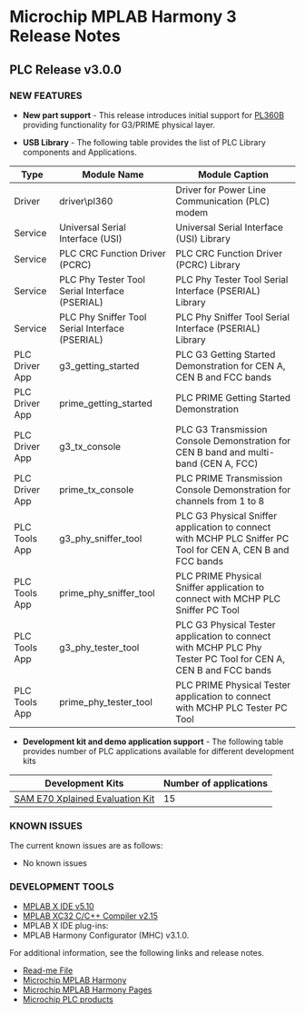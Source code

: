 # Microchip MPLAB Harmony 3 Release Notes
## PLC Release v3.0.0
### NEW FEATURES
- **New part support** - This release introduces initial support for [PL360B](https://www.microchip.com/wwwproducts/en/PL360B) providing functionality for G3/PRIME physical layer.

- **USB Library** - The following table provides the list of PLC Library components and Applications. 

| Type | Module Name |  Module Caption |
| --- | --- | --- |
| Driver | driver\pl360 | Driver for Power Line Communication (PLC) modem |
| Service | Universal Serial Interface (USI) | Universal Serial Interface (USI) Library  |
| Service | PLC CRC Function Driver (PCRC)| PLC CRC Function Driver (PCRC) Library|
| Service | PLC Phy Tester Tool Serial Interface (PSERIAL) | PLC Phy Tester Tool Serial Interface (PSERIAL) Library  |
| Service | PLC Phy Sniffer Tool Serial Interface (PSERIAL) | PLC Phy Sniffer Tool Serial Interface (PSERIAL) Library  |
| PLC Driver App | g3_getting_started  | PLC G3 Getting Started Demonstration for CEN A, CEN B and FCC bands |
| PLC Driver App | prime_getting_started  | PLC PRIME Getting Started Demonstration  |
| PLC Driver App | g3_tx_console  | PLC G3 Transmission Console Demonstration for CEN B band and multi-band (CEN A, FCC)  |
| PLC Driver App | prime_tx_console  | PLC PRIME Transmission Console Demonstration for channels from 1 to 8 |
| PLC Tools App | g3_phy_sniffer_tool  | PLC G3 Physical Sniffer application to connect with MCHP PLC Sniffer PC Tool for CEN A, CEN B and FCC bands |
| PLC Tools App | prime_phy_sniffer_tool  | PLC PRIME Physical Sniffer application to connect with MCHP PLC Sniffer PC Tool |
| PLC Tools App | g3_phy_tester_tool  | PLC G3 Physical Tester application to connect with MCHP PLC Phy Tester PC Tool for CEN A, CEN B and FCC bands |
| PLC Tools App | prime_phy_tester_tool  | PLC PRIME Physical Tester application to connect with MCHP PLC Tester PC Tool |


- **Development kit and demo application support** - The following table provides number of PLC applications available for different development kits

| Development Kits | Number of applications |
| --- | --- |
| [SAM E70 Xplained Evaluation Kit](https://www.microchip.com/developmenttools/ProductDetails/atsame70-xpld) | 15 |

### KNOWN ISSUES

The current known issues are as follows:

* No known issues

### DEVELOPMENT TOOLS

* [MPLAB X IDE v5.10](https://www.microchip.com/mplab/mplab-x-ide)
* [MPLAB XC32 C/C++ Compiler v2.15](https://www.microchip.com/mplab/compilers)
* MPLAB X IDE plug-ins:
 * MPLAB Harmony Configurator (MHC) v3.1.0.

For additional information, see the following links and release notes.
* [Read-me File](./readme.md)
* [Microchip MPLAB Harmony](https://www.microchip.com/mplab/mplab-harmony)
* [Microchip MPLAB Harmony Pages](https://microchip-mplab-harmony.github.io/)
* [Microchip PLC products](https://www.microchip.com/design-centers/smart-energy-products/power-line-communications)